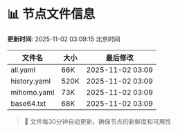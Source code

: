 # 📊 节点文件信息

**更新时间**: 2025-11-02 03:09:15 北京时间

| 文件名 | 大小 | 最后修改 |
|--------|------|----------|
| all.yaml | 66K | 2025-11-02 03:09 |
| history.yaml | 520K | 2025-11-02 03:09 |
| mihomo.yaml | 73K | 2025-11-02 03:09 |
| base64.txt | 68K | 2025-11-02 03:09 |

> 🔄 文件每30分钟自动更新，确保节点的新鲜度和可用性
